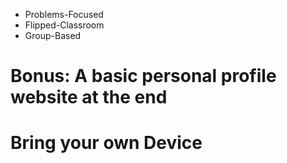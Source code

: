 


- Problems-Focused
- Flipped-Classroom
- Group-Based


# Bonus: A basic personal profile website at the end

# Bring your own Device